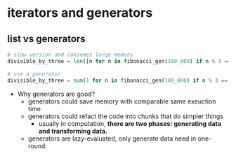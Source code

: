 # iterators and generators


## list vs generators
```python
# slow version and consumes large memory
divisible_by_three = len([n for n in fibonacci_gen(100_000) if n % 3 == 0])

# use a generator
divisible_by_three = sum(1 for n in fibonacci_gen(100_000) if n % 3 == 0)
```

* Why generators are good?
    * generators could save memory with comparable same exeuction time
    * generators could refact the code into chunks that do simpler things
        * usually in computation, **there are two phases: generating data and transforming data.**
    * generators are lazy-evaluated, only generate data need in one-round.
